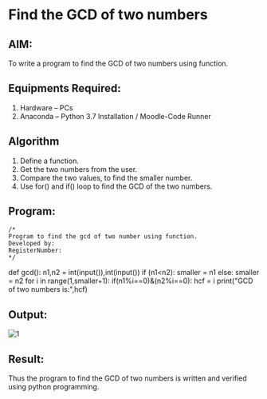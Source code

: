 # Find the GCD of two numbers

## AIM:
To write a program to find the GCD of two numbers using function.

## Equipments Required:
1. Hardware – PCs
2. Anaconda – Python 3.7 Installation / Moodle-Code Runner

## Algorithm
1. Define a function.
2. Get the two numbers from the user.
3. Compare the two values, to find the smaller number.
4. Use for() and if() loop to find the GCD of the two numbers.

## Program:
```
/*
Program to find the gcd of two number using function.
Developed by: 
RegisterNumber:  
*/
```
def gcd():
    n1,n2 = int(input()),int(input())
    if (n1<n2):
        smaller = n1
    else:
        smaller = n2
    for i in range(1,smaller+1):
        if(n1%i==0)&(n2%i==0):
            hcf = i
    print("GCD of two numbers is:",hcf) 

## Output:
![1](https://github.com/vasanth0908/GCD-of-two-numbers/assets/122000018/81808bb8-d3b1-4313-bfd3-58e5259cbb47)



## Result:
Thus the program to find the GCD of two numbers is written and verified using python programming.

